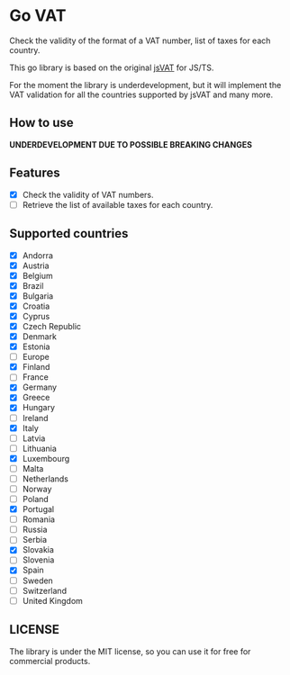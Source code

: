 # Go VAT

Check the validity of the format of a VAT number, list of taxes for each country.

This go library is based on the original [jsVAT](https://github.com/se-panfilov/jsvat) for JS/TS.

For the moment the library is underdevelopment, but it will implement the VAT validation for all the countries supported
by jsVAT and many more.

## How to use

**UNDERDEVELOPMENT DUE TO POSSIBLE BREAKING CHANGES**

## Features

- [x] Check the validity of VAT numbers.
- [ ] Retrieve the list of available taxes for each country.

## Supported countries

- [x] Andorra
- [x] Austria
- [x] Belgium
- [x] Brazil
- [x] Bulgaria
- [x] Croatia
- [x] Cyprus
- [x] Czech Republic
- [x] Denmark
- [x] Estonia
- [ ] Europe
- [x] Finland
- [ ] France
- [x] Germany
- [x] Greece
- [x] Hungary
- [ ] Ireland
- [x] Italy
- [ ] Latvia
- [ ] Lithuania
- [x] Luxembourg
- [ ] Malta
- [ ] Netherlands
- [ ] Norway
- [ ] Poland
- [x] Portugal
- [ ] Romania
- [ ] Russia
- [ ] Serbia
- [x] Slovakia
- [ ] Slovenia
- [x] Spain
- [ ] Sweden
- [ ] Switzerland
- [ ] United Kingdom

## LICENSE

The library is under the MIT license, so you can use it for free for commercial products.